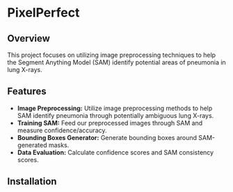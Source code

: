 # PixelPerfect

## Overview

This project focuses on utilizing image preprocessing techniques to help the Segment Anything Model (SAM) identify potential areas of pneumonia in lung X-rays.

## Features

- **Image Preprocessing:** Utilize image preprocessing methods to help SAM identify pneumonia through potentially ambiguous lung X-rays.
- **Training SAM:** Feed our preprocessed images through SAM and measure confidence/accuracy.
- **Bounding Boxes Generator:** Generate bounding boxes around SAM-generated masks.
- **Data Evaluation:** Calculate confidence scores and SAM consistency scores.

## Installation

